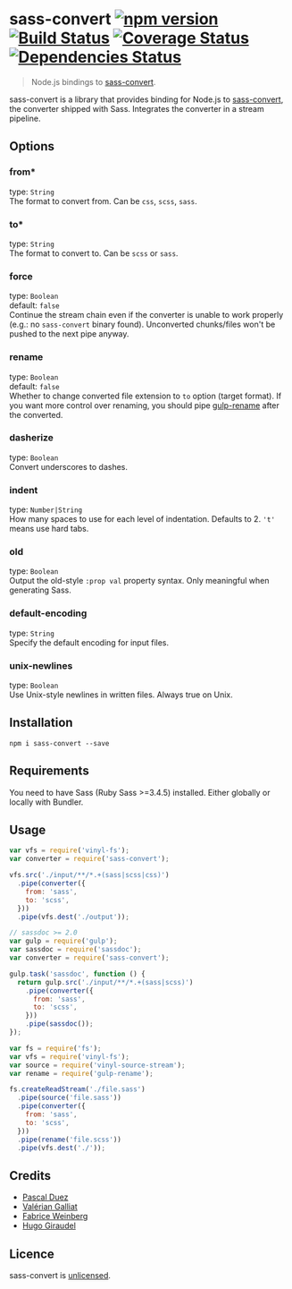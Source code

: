 # sass-convert [![npm version][npm-image]][npm-url] [![Build Status][travis-image]][travis-url] [![Coverage Status][coveralls-image]][coveralls-url] [![Dependencies Status][depstat-image]][depstat-url]

> Node.js bindings to [sass-convert].

sass-convert is a library that provides binding for Node.js to [sass-convert],
the converter shipped with Sass. Integrates the converter in a stream pipeline.


## Options

### from*
type: `String`  
The format to convert from. Can be `css`, `scss`, `sass`.

### to*
type: `String`  
The format to convert to. Can be `scss` or `sass`.

### force
type: `Boolean`  
default: `false`  
Continue the stream chain even if the converter is unable to work properly
(e.g.: no `sass-convert` binary found). Unconverted chunks/files won't be pushed
to the next pipe anyway.

### rename
type: `Boolean`  
default: `false`  
Whether to change converted file extension to `to` option (target format).
If you want more control over renaming, you should pipe [gulp-rename]
after the converted.


### dasherize
type: `Boolean`  
Convert underscores to dashes.

### indent
type: `Number|String`  
How many spaces to use for each level of indentation. Defaults to 2.
`'t'` means use hard tabs.

### old
type: `Boolean`  
Output the old-style `:prop val` property syntax.
Only meaningful when generating Sass.

### default-encoding
type: `String`  
Specify the default encoding for input files.

### unix-newlines
type: `Boolean`  
Use Unix-style newlines in written files.
Always true on Unix.


## Installation

```
npm i sass-convert --save
```

## Requirements

You need to have Sass (Ruby Sass >=3.4.5) installed.
Either globally or locally with Bundler.


## Usage

```js
var vfs = require('vinyl-fs');
var converter = require('sass-convert');

vfs.src('./input/**/*.+(sass|scss|css)')
  .pipe(converter({
    from: 'sass',
    to: 'scss',
  }))
  .pipe(vfs.dest('./output'));

```

```js
// sassdoc >= 2.0
var gulp = require('gulp');
var sassdoc = require('sassdoc');
var converter = require('sass-convert');

gulp.task('sassdoc', function () {
  return gulp.src('./input/**/*.+(sass|scss)')
    .pipe(converter({
      from: 'sass',
      to: 'scss',
    }))
    .pipe(sassdoc());
});
```

```js
var fs = require('fs');
var vfs = require('vinyl-fs');
var source = require('vinyl-source-stream');
var rename = require('gulp-rename');

fs.createReadStream('./file.sass')
  .pipe(source('file.sass'))
  .pipe(converter({
    from: 'sass',
    to: 'scss',
  }))
  .pipe(rename('file.scss'))
  .pipe(vfs.dest('./'));
```

## Credits

* [Pascal Duez](https://twitter.com/pascalduez)
* [Valérian Galliat](https://twitter.com/valeriangalliat)
* [Fabrice Weinberg](https://twitter.com/fweinb)
* [Hugo Giraudel](http://twitter.com/HugoGiraudel)


## Licence

sass-convert is [unlicensed](http://unlicense.org/).


[sass-convert]: http://sass-lang.com/documentation/#executables
[gulp-rename]: https://github.com/hparra/gulp-rename

[npm-url]: https://www.npmjs.org/package/sass-convert
[npm-image]: http://img.shields.io/npm/v/sass-convert.svg?style=flat
[travis-url]: https://travis-ci.org/SassDoc/sass-convert?branch=master
[travis-image]: http://img.shields.io/travis/SassDoc/sass-convert.svg?style=flat
[coveralls-url]: https://coveralls.io/r/SassDoc/sass-convert
[coveralls-image]: https://img.shields.io/coveralls/SassDoc/sass-convert.svg?style=flat
[depstat-url]: https://david-dm.org/SassDoc/sass-convert
[depstat-image]: https://david-dm.org/SassDoc/sass-convert.svg
